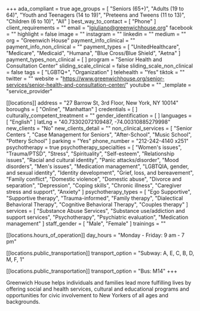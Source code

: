 +++
ada_compliant = true
age_groups = [
  "Seniors (65+)",
  "Adults (19 to 64)",
  "Youth and Teenagers (14 to 19)",
  "Preteens and Tweens (11 to 13)",
  "Children (6 to 10)",
  "All"
]
best_way_to_contact = [ "Phone" ]
client_requirements = ""
email = "lgiuliano@greenwichhouse.org"
facebook = ""
highlight = false
image = ""
instagram = ""
linkedin = ""
medium = ""
org = "Greenwich House"
payment_info_clinical = ""
payment_info_non_clinical = ""
payment_types = [
  "UnitedHealthcare",
  "Medicare",
  "Medicaid",
  "Humana",
  "Blue Cross/Blue Shield",
  "Aetna"
]
payment_types_non_clinical = [ ]
program = "Senior Health and Consultation Center"
sliding_scale_clinical = false
sliding_scale_non_clinical = false
tags = [ "LGBTQ+", "Organization" ]
telehealth = "Yes"
tiktok = ""
twitter = ""
website = "https://www.greenwichhouse.org/senior-services/senior-health-and-consultation-center/"
youtube = ""
_template = "service_provider"

[[locations]]
address = "27 Barrow St, 3rd Floor, New York, NY 10014"
boroughs = [ "Online", "Manhattan" ]
credentials = [ ]
culturally_competent_treatment = ""
gender_identification = [ ]
languages = [ "English" ]
latLng = "40.73302072109487, -74.00310885279998"
new_clients = "No"
new_clients_detail = ""
non_clinical_services = [
  "Senior Centers ",
  "Case Management for Seniors",
  "After-School",
  "Music School",
  "Pottery School"
]
parking = "Yes"
phone_number = "212-242-4140 x251"
psychotherapy = true
psychotherapy_specialties = [
  "Women's issues",
  "Trauma/PTSD",
  "Stress",
  "Spirituality",
  "Self-esteem",
  "Relationship issues",
  "Racial and cultural identity",
  "Panic attacks/disorder",
  "Mood disorders",
  "Men's issues",
  "Medication management",
  "LGBTQIA, gender, and sexual identity",
  "Identity development",
  "Grief, loss, and bereavement",
  "Family conflict",
  "Domestic violence",
  "Domestic abuse",
  "Divorce and separation",
  "Depression",
  "Coping skills",
  "Chronic illness",
  "Caregiver stress and support",
  "Anxiety"
]
psychotherapy_types = [
  "Ego Supportive",
  "Supportive therapy",
  "Trauma-informed",
  "Family therapy",
  "Dialectical Behavioral Therapy",
  "Cognitive Behavioral Therapy",
  "Couples therapy"
]
services = [
  "Substance Abuse Services",
  "Substance use/addiction and support services",
  "Psychotherapy",
  "Psychiatric evaluation",
  "Medication management"
]
staff_gender = [ "Male", "Female" ]
trainings = ""

  [[locations.hours_of_operation]]
  day_hours = "Monday - Friday: 9 am - 7 pm"

  [[locations.public_transportation]]
  transport_option = "Subway: A, E, C, B, D, M, F, 1"

  [[locations.public_transportation]]
  transport_option = "Bus: M14"
+++

Greenwich House helps individuals and families lead more fulfilling lives by offering social and health services, cultural and educational programs and opportunities for civic involvement to New Yorkers of all ages and backgrounds.
